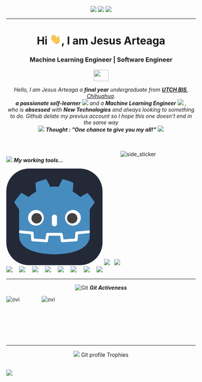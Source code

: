  <p align="center">
<img src="https://img.shields.io/badge/Age-22-blue" />
  <img src="https://img.shields.io/badge/Focus-Machine%20Learning-brightgreen" />
  <img src="https://img.shields.io/badge/Languages-English%20%26%20Spanish-brightgreen" />
</p>
<hr>
<h1 align="center">Hi <img src="https://raw.githubusercontent.com/ABSphreak/ABSphreak/master/gifs/Hi.gif" width="30px">, I am Jesus Arteaga </h1>
<h3 align="center">Machine Learning Engineer | Software Engineer </h3>
<p align="center">
 <a href = "mailto: jesusarteagaram@gmail.com"><img align="center" src="https://seeklogo.com/images/G/gmail-new-2020-logo-32DBE11BB4-seeklogo.com.png" height="30" width="40" /></a>
</p>
</p>



<p align="center">
  <em>
    Hello, I am Jesus Arteaga a <b>final year</b> undergraduate from <a href="https://bis.utch.edu.mx"> <b>UTCH BIS</b>, Chihuahua</a>. <br>
    <b>a passionate self-learner</b> <img src="https://github.com/TheDudeThatCode/TheDudeThatCode/blob/master/Assets/Developer.gif" width="30px"> and a <b>Machine Learning Engineer</b>&nbsp;<img src="https://github.com/TheDudeThatCode/TheDudeThatCode/blob/master/Assets/Designer.gif" width="36px">&nbsp,<br>who is <b>obsessed</b>
    with <b>New Technologies</b> and always looking to something to do. Github delate my previus account so I hope this one doesn't end in the same way
  </em> 
  <br>
  <img src="https://media.giphy.com/media/gH3LO09IOiZIqePwv9/giphy.gif" width="50" /> <b><i align="center">Thought : "One chance to give you my all!”</i></b> <img src="https://media.giphy.com/media/qjqUcgIyRjsl2/giphy.gif" width="50" />
</p>
<br><br>
<img align="right" width=200px height=200px alt="side_sticker" src="https://media.giphy.com/media/TEnXkcsHrP4YedChhA/giphy.gif" />
 

<img src="https://media.giphy.com/media/iY8CRBdQXODJSCERIr/giphy.gif" width="30px">&nbsp;***My working tools...***
<p align="left">
  <svg xmlns="http://www.w3.org/2000/svg" width="256" height="256" fill="none" viewBox="0 0 256 256"><rect width="256" height="256" fill="#242938" rx="60"/><path fill="#fff" d="M222.017 163.681C222.017 163.681 221.705 161.792 221.522 161.809L186.772 165.116C184.007 165.379 181.86 167.554 181.666 170.286L180.711 183.781L153.827 185.673L151.998 173.442C151.591 170.722 149.182 168.672 146.394 168.672H109.718C106.931 168.672 104.522 170.722 104.115 173.442L102.285 185.673L75.4013 183.781L74.4466 170.286C74.2526 167.553 72.1051 165.378 69.3401 165.115L34.573 161.809C34.3934 161.792 34.2618 163.683 34.0822 163.683L34.0352 171.099L63.4796 175.782L64.4439 189.397C64.6389 192.153 66.8939 194.382 69.6906 194.58L106.716 197.185C106.856 197.194 106.994 197.2 107.133 197.2C109.915 197.2 112.32 195.148 112.727 192.428L114.608 179.844H141.505L143.386 192.428C143.793 195.147 146.2 197.199 148.987 197.199C149.123 197.199 149.259 197.194 149.393 197.185L186.423 194.58C189.218 194.382 191.474 192.153 191.669 189.397L192.633 175.782L222.065 171.078L222.017 163.681Z"/><path fill="#478CBF" d="M34.0818 107.758V152.763V158.479V163.681C34.1856 163.682 34.2893 163.686 34.3921 163.695L69.1553 167.001C70.9763 167.174 72.4034 168.619 72.5302 170.419L73.602 185.553L103.926 187.687L106.015 173.719C106.286 171.908 107.861 170.566 109.719 170.566H146.395C148.251 170.566 149.827 171.908 150.097 173.719L152.186 187.687L182.511 185.553L183.582 170.419C183.71 168.619 185.136 167.175 186.957 167.001L221.707 163.695C221.81 163.686 221.913 163.682 222.016 163.681V159.219L222.031 159.214V107.758H222.159C226.765 101.961 231.026 95.8527 235.113 89.3361C229.685 80.2242 223.035 72.0812 215.927 64.5368C209.335 67.8094 202.932 71.5167 196.884 75.4617C193.858 72.4951 190.449 70.0684 187.101 67.5318C183.812 64.9261 180.105 63.0157 176.589 60.7898C177.635 53.1014 178.153 45.5325 178.361 37.6329C169.289 33.13 159.615 30.1445 149.829 28C145.922 34.476 142.35 41.4889 139.238 48.3447C135.548 47.7366 131.841 47.5112 128.129 47.4676V47.4619C128.103 47.4619 128.079 47.4676 128.057 47.4676C128.034 47.4676 128.01 47.4619 127.987 47.4619V47.4676C124.268 47.5112 120.564 47.7366 116.873 48.3447C113.763 41.4889 110.192 34.476 106.279 28C96.4984 30.1445 86.8232 33.13 77.752 37.6329C77.9595 45.5325 78.4771 53.1014 79.5269 60.7898C76.0041 63.0157 72.3016 64.9261 69.0113 67.5318C65.668 70.0684 62.2538 72.4951 59.2265 75.4617C53.1788 71.5167 46.7776 67.8094 40.1834 64.5368C33.0753 72.0812 26.4292 80.2242 21 89.3361C25.0847 95.8527 29.3489 101.961 33.9531 107.758H34.0818Z"/><path fill="#478CBF" d="M190.83 174.05L189.753 189.265C189.624 191.099 188.144 192.558 186.285 192.69L149.256 195.296C149.166 195.302 149.076 195.305 148.986 195.305C147.146 195.305 145.559 193.973 145.287 192.151L143.163 177.949H112.95L110.826 192.151C110.541 194.062 108.808 195.437 106.857 195.296L69.8278 192.69C67.9684 192.558 66.4894 191.099 66.3597 189.265L65.2831 174.05L34.0244 171.078C34.0388 174.391 34.0821 178.021 34.0821 178.744C34.0821 211.302 75.961 226.952 127.993 227.132H128.056H128.12C180.152 226.952 222.016 211.302 222.016 178.744C222.016 178.008 222.062 174.393 222.077 171.078L190.83 174.05Z"/><path fill="#fff" d="M99.7266 130.459C99.7266 141.874 90.3481 151.122 78.777 151.122C67.2117 151.122 57.8303 141.874 57.8303 130.459C57.8303 119.051 67.2117 109.808 78.777 109.808C90.3481 109.808 99.7266 119.051 99.7266 130.459Z"/><path fill="#414042" d="M94.6858 131.684C94.6858 139.256 88.4632 145.393 80.7799 145.393C73.1004 145.393 66.874 139.256 66.874 131.684C66.874 124.112 73.1004 117.97 80.7799 117.97C88.4632 117.97 94.6858 124.112 94.6858 131.684Z"/><path fill="#fff" d="M128.055 153.001C124.33 153.001 121.312 150.294 121.312 146.957V127.937C121.312 124.603 124.33 121.893 128.055 121.893C131.779 121.893 134.804 124.603 134.804 127.937V146.957C134.804 150.294 131.779 153.001 128.055 153.001Z"/><path fill="#fff" d="M156.386 130.459C156.386 141.874 165.765 151.122 177.338 151.122C188.902 151.122 198.283 141.874 198.283 130.459C198.283 119.051 188.902 109.808 177.338 109.808C165.765 109.808 156.386 119.051 156.386 130.459Z"/><path fill="#414042" d="M161.428 131.684C161.428 139.256 167.649 145.393 175.327 145.393C183.012 145.393 189.233 139.256 189.233 131.684C189.233 124.112 183.012 117.97 175.327 117.97C167.649 117.97 161.428 124.112 161.428 131.684Z"/></svg>
  <code><img height="50" src="https://github.com/uannabi/-/blob/master/resource/git.svg"></code>
  <code> <img height="50" src="https://github.com/uannabi/-/blob/master/resource/python-icon.svg"> </code>
  <code> <img height="50" src="https://www.vectorlogo.zone/logos/java/java-ar21.svg"> </code>
  <code> <img height="50" src="https://www.vectorlogo.zone/logos/dotnet/dotnet-ar21.svg"> </code>
  <code> <img height="50" src="https://www.vectorlogo.zone/logos/w3_html5/w3_html5-ar21.svg"> </code>
  <code> <img height="50" src="https://www.vectorlogo.zone/logos/mysql/mysql-ar21.svg"> </code>
  <code> <img height="50" src="https://www.vectorlogo.zone/logos/reactjs/reactjs-ar21.svg"> </code>
  <code> <img height="50" src="https://www.vectorlogo.zone/logos/javascript/javascript-ar21.svg"> </code>
  <code> <img height="50" src="https://www.vectorlogo.zone/logos/netlifyapp_watercss/netlifyapp_watercss-ar21.svg"> </code>
  <code> <img height="50" src="https://seeklogo.com/images/S/scikit-learn-logo-8766D07E2E-seeklogo.com.png"> </code>
  <hr>
  <p align="center">
 <img src="https://media.giphy.com/media/W5eoZHPpUx9sapR0eu/giphy.gif" width="30px" alt="Git"/>&nbsp;<i><b>Git Activeness</b></i></p>
 
<p><img align="left" src="https://github-readme-stats.vercel.app/api/top-langs?username=OvinduWijethunge&show_icons=true&locale=en&layout=compact&theme=chartreuse-dark" alt="ovi" /></p>
<p>&nbsp;<img align="right" src="https://github-readme-stats.vercel.app/api?username=OvinduWijethunge&show_icons=true&locale=en&theme=chartreuse-dark" alt="ovi" width="410" /></p>
<br><br><br><br><br>

<hr>


<p align="center"><img src="https://media.giphy.com/media/QaMcXSekUWx7aogAUr/giphy.gif" width="30" />&nbsp;Git profile Trophies</p><br>
<img src="https://github-profile-trophy.vercel.app/?username=Novic01&theme=juicyfresh&no-bg=true" />





